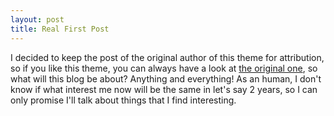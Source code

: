 ```yaml
---
layout: post
title: Real First Post
---
```

I decided to keep the post of the original author of this theme for attribution, so if you like this theme, 
you can always have a look at [the original one](https://github.com/barryclark/jekyll-now), so what will this 
blog be about? Anything and everything! As an human, I don't know if what interest me now will be the same in let's say 2 years, 
so I can only promise I'll talk about things that I find interesting.
